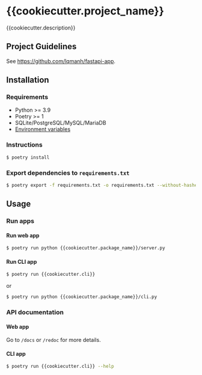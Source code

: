 # {{cookiecutter.project_name}}

{{cookiecutter.description}}

## Project Guidelines

See https://github.com/lqmanh/fastapi-app.

## Installation

### Requirements

- Python >= 3.9
- Poetry >= 1
- SQLite/PostgreSQL/MySQL/MariaDB
- [Environment variables](.env.example)

### Instructions

```sh
$ poetry install
```

### Export dependencies to `requirements.txt`

```sh
$ poetry export -f requirements.txt -o requirements.txt --without-hashes
```

## Usage

### Run apps

#### Run web app

```sh
$ poetry run python {{cookiecutter.package_name}}/server.py
```

#### Run CLI app

```sh
$ poetry run {{cookiecutter.cli}}
```

or

```sh
$ poetry run python {{cookiecutter.package_name}}/cli.py
```

### API documentation

#### Web app

Go to `/docs` or `/redoc` for more details.

#### CLI app

```sh
$ poetry run {{cookiecutter.cli}} --help
```
